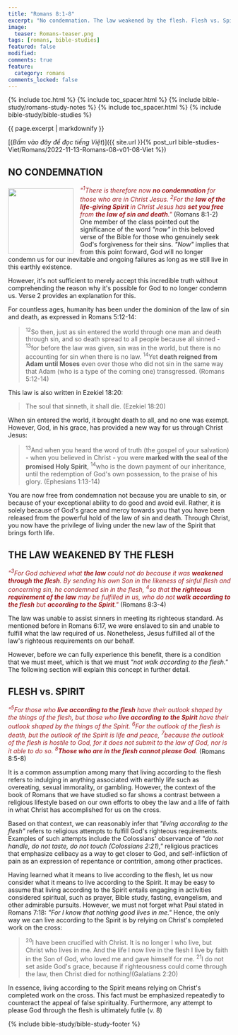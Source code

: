 ```yaml
---
title: "Romans 8:1-8"
excerpt: "No condemnation. The law weakened by the flesh. Flesh vs. Spirit."
image:
  teaser: Romans-teaser.png
tags: [romans, bible-studies]
featured: false
modified:
comments: true
feature:
  category: romans
comments_locked: false
---
```


{% include toc.html %}
{% include toc_spacer.html %}
{% include bible-study/romans-study-notes %}
{% include toc_spacer.html %}
{% include bible-study/bible-studies %}

{{ page.excerpt | markdownify }}

[(<em>Bấm vào đây để đọc tiếng Việt</em>)]({{ site.url }}{% post_url bible-studies-Viet/Romans/2022-11-13-Romans-08-v01-08-Viet %})

## NO CONDEMNATION
<div>
<p>
<img alt src="http://vacsf.org/assets/images/Romans-teaser.png" style="border: 0px none; margin: 7px 15px 0px 0px; max-width: 100%; height: 148px; padding: 0px; float: left;">
    <span style="color: rgb(159, 29, 33);"><i>"<sup>1</sup>There is therefore now <strong>no condemnation</strong> for those who are in Christ Jesus. <sup>2</sup>For the <strong>law of the life-giving Spirit</strong> in Christ Jesus has <strong>set you free</strong> from <strong>the law of sin and death</strong>."</i></span> (Romans 8:1-2)<br />One member of the class pointed out the significance of the word <i>"now"</i> in this beloved verse of the Bible for those who genuinely seek God's forgiveness for their sins. <i>"Now"</i> implies that from this point forward, God will no longer condemn us for our inevitable and ongoing failures as long as we still live in this earthly existence.</p>
</div>


However, it's not sufficient to merely accept this incredible truth without comprehending the reason why it's possible for God to no longer condemn us. Verse 2 provides an explanation for this.

For countless ages, humanity has been under the dominion of the law of sin and death, as expressed in Romans 5:12-14:

> <sup>12</sup>So then, just as sin entered the world through one man and death through sin, and so death spread to all people because all sinned -  <sup>13</sup>for before the law was given, sin was in the world, but there is no accounting for sin when there is no law.  <sup>14</sup>Yet <strong>death reigned from Adam until Moses</strong> even over those who did not sin in the same way that Adam (who is a type of the coming one) transgressed. (Romans 5:12-14)

This law is also written in Ezekiel 18:20:

> The soul that sinneth, it shall die.  (Ezekiel 18:20)

When sin entered the world, it brought death to all, and no one was exempt. However, God, in his grace, has provided a new way for us through Christ Jesus:

> <sup>13</sup>And when you heard the word of truth (the gospel of your salvation) - when you believed in Christ - you were <strong>marked with the seal of the promised Holy Spirit</strong>,  <sup>14</sup>who is the down payment of our inheritance, until the redemption of God's own possession, to the praise of his glory. (Ephesians 1:13-14)

You are now free from condemnation not because you are unable to sin, or because of your exceptional ability to do good and avoid evil. Rather, it is solely because of God's grace and mercy towards you that you have been released from the powerful hold of the law of sin and death. Through Christ, you now have the privilege of living under the new law of the Spirit that brings forth life.

## THE LAW WEAKENED BY THE FLESH

<span style="color: rgb(159, 29, 33);">
<i>"<sup>3</sup>For God achieved what <strong>the law</strong> could not do because it was <strong>weakened through the flesh</strong>. By sending his own Son in the likeness of sinful flesh and concerning sin, he condemned sin in the flesh, <sup>4</sup>so that <strong>the righteous requirement of the law</strong> may be fulfilled in us, who do not <strong>walk according to the flesh</strong> but <strong>according to the Spirit</strong>."</i></span> (Romans 8:3-4)

The law was unable to assist sinners in meeting its righteous standard. As mentioned before in Romans 6:17, we were enslaved to sin and unable to fulfill what the law required of us. Nonetheless, Jesus fulfilled all of the law's righteous requirements on our behalf.

However, before we can fully experience this benefit, there is a condition that we must meet, which is that we must *"not walk according to the flesh."* The following section will explain this concept in further detail.

## FLESH vs. SPIRIT

<span style="color: rgb(159, 29, 33);">
<i>"<sup>5</sup>For those who <strong>live according to the flesh</strong> have their outlook shaped by the things of the flesh, but those who <strong>live according to the Spirit</strong> have their outlook shaped by the things of the Spirit.  <sup>6</sup>For the outlook of the flesh is death, but the outlook of the Spirit is life and peace, <sup>7</sup>because the outlook of the flesh is hostile to God, for it does not submit to the law of God, nor is it able to do so. <sup>8</sup><strong>Those who are in the flesh cannot please God</strong>.</i></span> (Romans 8:5-8)

It is a common assumption among many that living according to the flesh refers to indulging in anything associated with earthly life such as overeating, sexual immorality, or gambling. However, the context of the book of Romans that we have studied so far shows a contrast between a religious lifestyle based on our own efforts to obey the law and a life of faith in what Christ has accomplished for us on the cross.

Based on that context, we can reasonably infer that *"living according to the flesh"* refers to religious attempts to fulfill God's righteous requirements. Examples of such attempts include the Colossians' observance of *"do not handle, do not taste, do not touch (Colossians 2:21),"* religious practices that emphasize celibacy as a way to get closer to God, and self-infliction of pain as an expression of repentance or contrition, among other practices.

Having learned what it means to live according to the flesh, let us now consider what it means to live according to the Spirit. It may be easy to assume that living according to the Spirit entails engaging in activities considered spiritual, such as prayer, Bible study, fasting, evangelism, and other admirable pursuits. However, we must not forget what Paul stated in Romans 7:18: *"For I know that nothing good lives in me."* Hence, the only way we can live according to the Spirit is by relying on Christ's completed work on the cross:

> <sup>20</sup>I have been crucified with Christ. It is no longer I who live, but Christ who lives in me. And the life I now live in the flesh I live by faith in the Son of God, who loved me and gave himself for me. <sup>21</sup>I do not set aside God's grace, because if righteousness could come through the law, then Christ died for nothing!(Galatians 2:20)

In essence, living according to the Spirit means relying on Christ's completed work on the cross. This fact must be emphasized repeatedly to counteract the appeal of false spirituality. Furthermore, any attempt to please God through the flesh is ultimately futile (v. 8)


{% include bible-study/bible-study-footer %}

